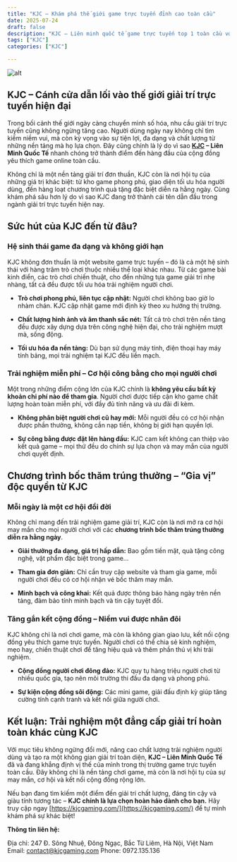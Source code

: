 ```yaml
---
title: "KJC – Khám phá thế giới game trực tuyến đỉnh cao toàn cầu"
date: 2025-07-24
draft: false
description: "KJC – Liên minh quốc tế game trực tuyến top 1 toàn cầu với kho trò chơi đa dạng, miễn phí và cơ hội trúng thưởng mỗi ngày."
tags: ["KJC"]
categories: ["KJC"]

---
```

![alt](https://kjcgaming.com/wp-content/uploads/2025/07/banner-kjc.webp)

## KJC – Cánh cửa dẫn lối vào thế giới giải trí trực tuyến hiện đại

Trong bối cảnh thế giới ngày càng chuyển mình số hóa, nhu cầu giải trí trực tuyến cũng không ngừng tăng cao. Người dùng ngày nay không chỉ tìm kiếm niềm vui, mà còn kỳ vọng vào sự tiện lợi, đa dạng và chất lượng từ những nền tảng mà họ lựa chọn. Đây cũng chính là lý do vì sao **[KJC](https://kjcgaming.com/) – Liên Minh Quốc Tế** nhanh chóng trở thành điểm đến hàng đầu của cộng đồng yêu thích game online toàn cầu.

Không chỉ là một nền tảng giải trí đơn thuần, KJC còn là nơi hội tụ của những giá trị khác biệt: từ kho game phong phú, giao diện tối ưu hóa người dùng, đến hàng loạt chương trình quà tặng đặc biệt diễn ra hằng ngày. Cùng khám phá sâu hơn lý do vì sao KJC đang trở thành cái tên dẫn đầu trong ngành giải trí trực tuyến hiện nay.

## Sức hút của KJC đến từ đâu?

### Hệ sinh thái game đa dạng và không giới hạn

KJC không đơn thuần là một website game trực tuyến – đó là cả một hệ sinh thái với hàng trăm trò chơi thuộc nhiều thể loại khác nhau. Từ các game bài kinh điển, các trò chơi chiến thuật, cho đến những tựa game giải trí nhẹ nhàng, tất cả đều được tối ưu hóa trải nghiệm người chơi.

*   **Trò chơi phong phú, liên tục cập nhật:** Người chơi không bao giờ lo nhàm chán. KJC cập nhật game mới định kỳ theo xu hướng thị trường.
    
*   **Chất lượng hình ảnh và âm thanh sắc nét:** Tất cả trò chơi trên nền tảng đều được xây dựng dựa trên công nghệ hiện đại, cho trải nghiệm mượt mà, sống động.
    
*   **Tối ưu hóa đa nền tảng:** Dù bạn sử dụng máy tính, điện thoại hay máy tính bảng, mọi trải nghiệm tại KJC đều liền mạch.
    

### Trải nghiệm miễn phí – Cơ hội công bằng cho mọi người chơi

Một trong những điểm cộng lớn của KJC chính là **không yêu cầu bất kỳ khoản chi phí nào để tham gia**. Người chơi được tiếp cận kho game chất lượng hoàn toàn miễn phí, với đầy đủ tính năng và ưu đãi đi kèm.

*   **Không phân biệt người chơi cũ hay mới:** Mỗi người đều có cơ hội nhận được phần thưởng, không cần nạp tiền, không bị giới hạn quyền lợi.
    
*   **Sự công bằng được đặt lên hàng đầu:** KJC cam kết không can thiệp vào kết quả game – mọi thứ đều do chính sự lựa chọn và may mắn của người chơi quyết định.
    

## Chương trình bốc thăm trúng thưởng – “Gia vị” độc quyền từ KJC

### Mỗi ngày là một cơ hội đổi đời

Không chỉ mang đến trải nghiệm game giải trí, KJC còn là nơi mở ra cơ hội may mắn cho mọi người chơi với các **chương trình bốc thăm trúng thưởng diễn ra hằng ngày**.

*   **Giải thưởng đa dạng, giá trị hấp dẫn:** Bao gồm tiền mặt, quà tặng công nghệ, vật phẩm đặc biệt trong game…
    
*   **Tham gia đơn giản:** Chỉ cần truy cập website và tham gia game, mỗi người chơi đều có cơ hội nhận vé bốc thăm may mắn.
    
*   **Minh bạch và công khai:** Kết quả được thông báo hàng ngày trên nền tảng, đảm bảo tính minh bạch và tin cậy tuyệt đối.
    

### Tăng gắn kết cộng đồng – Niềm vui được nhân đôi

KJC không chỉ là nơi chơi game, mà còn là không gian giao lưu, kết nối cộng đồng yêu thích game trực tuyến. Người chơi có thể chia sẻ kinh nghiệm, mẹo hay, chiến thuật chơi để tăng hiệu quả và thêm phần thú vị khi trải nghiệm.

*   **Cộng đồng người chơi đông đảo:** KJC quy tụ hàng triệu người chơi từ nhiều quốc gia, tạo nên môi trường thi đấu đa dạng và phong phú.
    
*   **Sự kiện cộng đồng sôi động:** Các mini game, giải đấu định kỳ giúp tăng cường tính cạnh tranh và kết nối giữa người chơi.
    

## Kết luận: Trải nghiệm một đẳng cấp giải trí hoàn toàn khác cùng KJC

Với mục tiêu không ngừng đổi mới, nâng cao chất lượng trải nghiệm người dùng và tạo ra một không gian giải trí toàn diện, **KJC – Liên Minh Quốc Tế** đã và đang khẳng định vị thế của mình trong thị trường game trực tuyến toàn cầu. Đây không chỉ là nền tảng chơi game, mà còn là nơi hội tụ của sự may mắn, cơ hội và kết nối cộng đồng rộng lớn.

Nếu bạn đang tìm kiếm một điểm đến giải trí chất lượng, đáng tin cậy và giàu tính tương tác – **KJC chính là lựa chọn hoàn hảo dành cho bạn.** Hãy truy cập ngay [https://kjcgaming.com/](https://kjcgaming.com/) để tự mình khám phá sự khác biệt!

**Thông tin liên hệ:**

Địa chỉ: 247 Đ. Sông Nhuệ, Đông Ngạc, Bắc Từ Liêm, Hà Nội, Việt Nam
Email: contact@kjcgaming.com
Phone: 0972.135.136